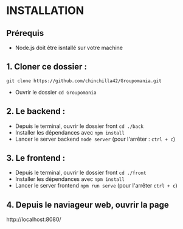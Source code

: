 # INSTALLATION 

## Prérequis
- Node.js doit être isntallé sur votre machine
## 1. Cloner ce dossier : 
`git clone https://github.com/chinchilla42/Groupomania.git`
- Ouvrir le dossier
`cd Groupomania`

## 2. Le backend : 
- Depuis le terminal, ouvrir le dossier front
`cd ./back`
- Installer les dépendances avec 
`npm install`
- Lancer le server backend
`node server`
(pour l'arrêter : `ctrl + c`)

## 3. Le frontend : 
- Depuis le terminal, ouvrir le dossier front
`cd ./front`
- Installer les dépendances avec 
`npm install`
- Lancer le server frontend
`npm run serve`
(pour l'arrêter `ctrl + c`)

## 4. Depuis le naviageur web, ouvrir la page 
http://localhost:8080/

